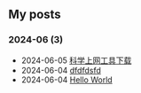 ## My posts  
### **2024-06** (3)  
- 2024-06-05 [科学上网工具下载](https://red-signals.github.io/2024/06/05/%E7%A7%91%E5%AD%A6%E4%B8%8A%E7%BD%91%E5%B7%A5%E5%85%B7%E4%B8%8B%E8%BD%BD/)  
- 2024-06-04 [dfdfdsfd](https://red-signals.github.io/2024/06/04/ChatGpt%E6%B3%A8%E5%86%8C%E4%B8%8E%E5%AE%89%E8%A3%85/)  
- 2024-06-04 [Hello World](https://red-signals.github.io/2024/06/04/hello-world/)  
  
